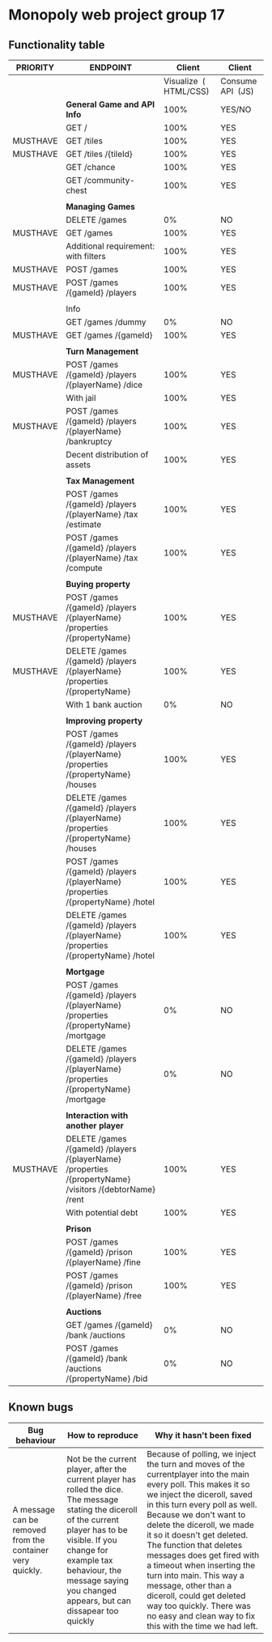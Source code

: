 # Monopoly web project group 17

## Functionality table
|PRIORITY  |ENDPOINT                                                                                                  |Client                | Client           
|--------|--------------------------------------------------------------------------------------------------------|----------------------|-----------------
|        |                                                                                                        |Visualize  ( HTML/CSS)|Consume API  (JS)
|        |**General Game and API Info**                                                                           |100%                  |YES/NO           
|        |GET /                                                                                                   |100%                  |YES                 
|MUSTHAVE|GET /tiles                                                                                              |100%                  |YES             
|MUSTHAVE|GET /tiles /{tileId}                                                                                    |100%                  |YES        
|        |GET /chance                                                                                             |100%                  |YES              
|        |GET /community-chest                                                                                    |100%                  |YES             
|        |                                                                                                        |                      |                 
|        |**Managing Games**                                                                                          |                      |             
|        |DELETE /games                                                                                           |0%                    |NO             
|MUSTHAVE|GET /games                                                                                              |100%                  |YES              
|        |Additional requirement: with filters                                                                    |100%                  |YES           
|MUSTHAVE|POST /games                                                                                             |100%                  |YES              
|MUSTHAVE|POST /games /{gameId} /players                                                                          |100%                  |YES              
|        |                                                                                                        |                      |                 
|        |Info                                                                                                    |                      |                 
|        |GET /games /dummy                                                                                       |0%                    |NO               
|MUSTHAVE|GET /games /{gameId}                                                                                    |100%                  |YES              
|        |                                                                                                        |                      |                 
|        |**Turn Management**                                                                                         |                      |             
|MUSTHAVE|POST /games /{gameId} /players /{playerName} /dice                                                      |100%                  |YES              
|        |With jail                                                                                               |100%                  |YES              
|MUSTHAVE|POST /games /{gameId} /players /{playerName} /bankruptcy                                                |100%                  |YES              
|        |Decent distribution of assets                                                                           |100%                  |YES              
|        |                                                                                                        |                      |                 
|        |**Tax Management**                                                                                          |                      |             
|        |POST /games /{gameId} /players /{playerName} /tax /estimate                                             |100%                  |YES              
|        |POST /games /{gameId} /players /{playerName} /tax /compute                                              |100%                  |YES             
|        |                                                                                                        |                      |                 
|        |**Buying property**                                                                                        |                      |              
|MUSTHAVE|POST /games /{gameId} /players /{playerName} /properties /{propertyName}                                |100%                  |YES              
|MUSTHAVE|DELETE /games /{gameId} /players /{playerName} /properties /{propertyName}                              |100%                  |YES             
|        |With 1 bank auction                                                                                     |0%                    |NO               
|        |                                                                                                        |                      |                 
|        |**Improving property**                                                                                      |                      |             
|        |POST /games /{gameId} /players /{playerName} /properties /{propertyName} /houses                        |100%                  |YES              
|        |DELETE /games /{gameId} /players /{playerName} /properties /{propertyName} /houses                      |100%                  |YES              
|        |POST /games /{gameId} /players /{playerName} /properties /{propertyName} /hotel                         |100%                  |YES              
|        |DELETE /games /{gameId} /players /{playerName} /properties /{propertyName} /hotel                       |100%                  |YES              
|        |                                                                                                        |                      |                 
|        |**Mortgage**                                                                                                |                      |             
|        |POST /games /{gameId} /players /{playerName} /properties /{propertyName} /mortgage                      |0%                    |NO               
|        |DELETE /games /{gameId} /players /{playerName} /properties /{propertyName} /mortgage                    |0%                    |NO                 
|        |                                                                                                        |                      |                 
|        |**Interaction with another player**                                                                         |                      |             
|MUSTHAVE|DELETE /games /{gameId} /players /{playerName} /properties /{propertyName} /visitors /{debtorName} /rent|100%                  |YES              
|        |With potential debt                                                                                     |100%                  |YES
|        |                                                                                                        |                      |                 
|        |**Prison**                                                                                                  |                      |             
|        |POST /games /{gameId} /prison /{playerName} /fine                                                       |100%                  |YES              
|        |POST /games /{gameId} /prison /{playerName} /free                                                       |100%                  |YES                   
|        |                                                                                                        |                      |                 
|        |**Auctions**                                                                                                |                      |             
|        |GET /games /{gameId} /bank /auctions                                                                    |0%                    |NO               
|        |POST /games /{gameId} /bank /auctions /{propertyName} /bid                                              |0%                    |NO               

## Known bugs
| Bug behaviour  | How to reproduce  | Why it hasn't been fixed    |
|---|---|---|
|A message can be removed from the container very quickly.|Not be the current player, after the current player has rolled the dice. The message stating the diceroll of the current player has to be visible. If you change for example tax behaviour, the message saying you changed appears, but can dissapear too quickly|Because of polling, we inject the turn and moves of the currentplayer into the main every poll. This makes it so we inject the diceroll, saved in this turn every poll as well. Because we don't want to delete the diceroll, we made it so it doesn't get deleted. The function that deletes messages does get fired with a timeout when inserting the turn into main. This way a message, other than a diceroll, could get deleted way too quickly. There was no easy and clean way to fix this with the time we had left.|